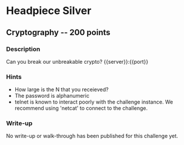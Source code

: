# Headpiece Silver

## Cryptography -- 200 points

### Description

Can you break our unbreakable crypto? {{server}}:{{port}}

### Hints

* How large is the N that you receieved?
* The password is alphanumeric
* telnet is known to interact poorly with the challenge instance. We recommend using 'netcat' to connect to the challenge.


### Write-up

No write-up or walk-through has been published for this challenge yet.

